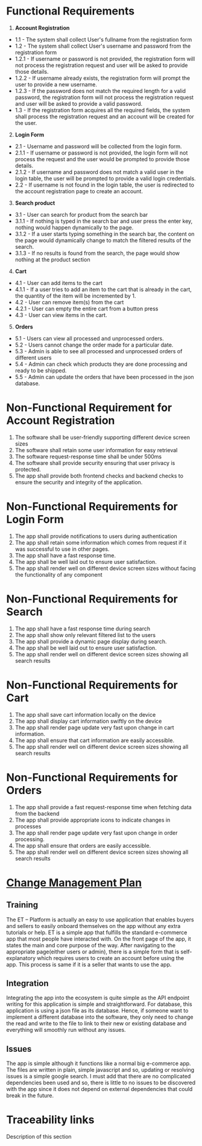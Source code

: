 # Functional Requirements
1. **Account Registration**
* 1.1 - The system shall collect User's fullname from the registration form
* 1.2 - The system shall collect User's username and password from the registration form
* 1.2.1 - If username or password is not provided, the registration form will not process the registration request and user will be asked to provide those details.
* 1.2.2 - If username already exists, the registration form will prompt the user to provide a new username.
* 1.2.3 - If the password does not match the required length for a valid password, the registration form will not process the registration request and user will be asked to provide a valid password.
* 1.3 - If the registration form acquires all the required fields, the system shall process the registration request and an account will be created for the user.

2. **Login Form**
* 2.1 - Username and password will be collected from the login form.
* 2.1.1 - If username or password is not provided, the login form will not process the request and the user would be prompted to provide those details.
* 2.1.2 - If username and password does not match a valid user in the login table, the user will be prompted to provide a valid login credentials.
* 2.2 - If username is not found in the login table, the user is redirected to the account registration page to create an account.

3. **Search product**
* 3.1 - User can search for product from the search bar
* 3.1.1 - If nothing is typed in the search bar and user press the enter key, nothing would happen dynamically to the page.
* 3.1.2 - If a user starts typing something in the search bar, the content on the page would  dynamically change to match the filtered results of the search.
* 3.1.3 - If no results is found from the search, the page would show nothing at the product section

4. **Cart**
* 4.1 - User can add items to the cart
* 4.1.1 - If a user tries to add an item to the cart that is already in the cart, the quantity of the item will be incremented by 1.
* 4.2 - User can remove item(s) from the cart
* 4.2.1 - User can empty the entire cart from a button press
* 4.3 - User can view items in the cart.

5. **Orders**
* 5.1 - Users can view all processed and unprocessed orders.
* 5.2 - Users cannot change the order made for a particular date.
* 5.3 - Admin is able to see all processed and unprocessed orders of different users
* 5.4 - Admin can check which products they are done processing and ready to be shipped.
* 5.5 - Admin can update the orders that have been processed in the json database.


# Non-Functional Requirement for Account Registration
1. The software shall be user-friendly supporting different device screen sizes
2. The software shall retain some user information for easy retrieval
3. The software request-response time shall be under 500ms
4. The software shall provide security ensuring that user privacy is protected.
5. The app shall provide both frontend checks and backend checks to ensure the security and integrity of the application.

# Non-Functional Requirements for Login Form
1. The app shall provide notifications to users during authentication
2. The app shall retain some information which comes from request if it was successful to use in other pages.
3. The app shall have a fast response time.
4. The app shall be well laid out to ensure user satisfaction.
5. The app shall render well on different device screen sizes without facing the functionality of any component

# Non-Functional Requirements for Search
1. The app shall have a fast response time during search
2. The app shall show only relevant filtered list to the users
3. The app shall provide a dynamic page display during search.
4. The app shall be well laid out to ensure user satisfaction.
5. The app shall render well on different device screen sizes showing all search results

# Non-Functional Requirements for Cart
1. The app shall save cart information locally on the device
2. The app shall display cart information swiftly on the device
3. The app shall render page update very fast upon change in cart information.
4. The app shall ensure that cart information are easily accessible.
5. The app shall render well on different device screen sizes showing all search results

# Non-Functional Requirements for Orders
1. The app shall provide a fast request-response time when fetching data from the backend 
2. The app shall provide appropriate icons to indicate changes in processes
3. The app shall render page update very fast upon change in order processing.
4. The app shall ensure that orders are easily accessible.
5. The app shall render well on different device screen sizes showing all search results


# [Change Management Plan](https://github.com/muscoff/GVSU-CIS641-ET/blob/main/artifacts/Change_Management_Plan.pdf)

## Training
The ET – Platform is actually an easy to use application that enables buyers and sellers to easily onboard themselves on the app without any extra tutorials or help.
ET is a simple app that fulfills the standard e-commerce app that most people have interacted with.
On the front page of the app, it states the main and core purpose of the way. After navigating to the appropriate page(either users or admin), there is a simple form that is self-explanatory which requires users to create an account before using the app. This process is same if it is a seller that wants to use the app.

## Integration
Integrating the app into the ecosystem is quite simple as the API endpoint writing for this application is simple and straightforward. For database, this application is using a json file as its database. Hence, if someone want to implement a different database into the software, they only need to change the read and write to the file to link to their new or existing database and everything will smoothly run without any issues.

## Issues
The app is simple although it functions like a normal big e-commerce app. The files are written in plain, simple javascript and so, updating or resolving issues is a simple google search. I must add that there are no complicated dependencies been used and so, there is little to no issues to be discovered with the app since it does not depend on external dependencies that could break in the future. 


# Traceability links
Description of this section




